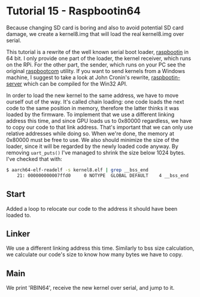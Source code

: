 Tutorial 15 - Raspbootin64
==========================

Because changing SD card is boring and also to avoid potential SD card damage, we create a kernel8.img that will
load the real kernel8.img over serial.

This tutorial is a rewrite of the well known serial boot loader, [raspbootin](https://github.com/mrvn/raspbootin) in 64 bit.
I only provide one part of the loader, the kernel receiver, which runs on the RPi. For the other
part, the sender, which runs on your PC see the original [raspbootcom](https://github.com/mrvn/raspbootin/blob/master/raspbootcom/raspbootcom.cc) utility.
If you want to send kernels from a Windows machine, I suggest to take a look at John Cronin's rewrite,
[raspbootin-server](https://github.com/jncronin/rpi-boot/blob/master/raspbootin-server.c) which can be compiled for the Win32 API.

In order to load the new kernel to the same address, we have to move ourself out of the way. It's called chain
loading: one code loads the next code to the same position in memory, therefore the latter thinks it was loaded
by the firmware. To implement that we use a different linking address this time, and since GPU loads us to 0x80000
regardless, we have to copy our code to that link address. That's important that we can only use relative addresses
while doing so. When we're done, the memory at 0x80000 must be free to use. We also should minimize the size of the
loader, since it will be regarded by the newly loaded code anyway. By removing `uart_puts()` I've managed to shrink the
size below 1024 bytes. I've checked that with:

```sh
$ aarch64-elf-readelf -s kernel8.elf | grep __bss_end
    21: 000000000007ffd0     0 NOTYPE  GLOBAL DEFAULT    4 __bss_end
```

Start
-----

Added a loop to relocate our code to the address it should have been loaded to.

Linker
------

We use a different linking address this time. Similarly to bss size calculation, we calculate our code's size to
know how many bytes we have to copy.

Main
----

We print 'RBIN64', receive the new kernel over serial, and jump to it.
